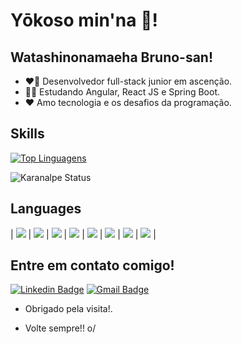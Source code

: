 # Yōkoso min'na :vulcan_salute:!

## Watashinonamaeha Bruno-san!

- :heart_on_fire: Desenvolvedor full-stack junior em ascenção.
- 	:man_student: Estudando Angular, React JS e Spring Boot.
- 	♥️ Amo tecnologia e os desafios da programação.

## Skills 

[![Top Linguagens](https://github-readme-stats.vercel.app/api/top-langs/?username=bruno-capim&layout=compact)](https://github.com/anuraghazra/github-readme-stats)


![Karanalpe Status](https://github-readme-stats.vercel.app/api?username=bruno-capim&show_icons=true) 

## Languages

| <img aling="left" src="https://img.shields.io/badge/JavaScript-F7DF1E?style=for-the-badge&logo=javascript&logoColor=black"/> | <img aling="left" src="https://img.shields.io/badge/HTML5-E34F26?style=for-the-badge&logo=html5&logoColor=white"/> | <img aling="right" src="https://img.shields.io/badge/CSS3-1572B6?style=for-the-badge&logo=css3&logoColor=white"/> | <img aling="right" src="https://img.shields.io/badge/Node.js-43853D?style=for-the-badge&logo=node.js&logoColor=white"/> | <img aling="right" src="https://img.shields.io/badge/Java-ED8B00?style=for-the-badge&logo=java&logoColor=white"/> | <img aling="right" src="https://img.shields.io/badge/C-00599C?style=for-the-badge&logo=c&logoColor=white"/> | <img aling="right" src="https://img.shields.io/badge/C%23-239120?style=for-the-badge&logo=c-sharp&logoColor=white"/> | <img aling="right" src="https://img.shields.io/badge/MySQL-00000F?style=for-the-badge&logo=mysql&logoColor=white"/> |

## Entre em contato comigo!
[![Linkedin Badge](https://img.shields.io/badge/-LinkedIn-blue?style=flat-square&logo=Linkedin&logoColor=white&link=https://www.linkedin.com/in/bruno-antunes-5a4053204/)](https://www.linkedin.com/in/bruno-antunes-5a4053204/)
[![Gmail Badge](https://img.shields.io/badge/-Gmail-c14438?style=flat-square&logo=Gmail&logoColor=white&link=mailto:loginobsequio@gmail.com)](mailto:loginobsequio@gmail.com)

- Obrigado pela visita!. 
 
- Volte sempre!! o/
